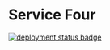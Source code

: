 # Service Four

[![deployment status badge](https://badge-receiver-ewtifq52za-uc.a.run.app/badge/service-four.svg)](https://service-four-ewtifq52za-uc.a.run.app/)
